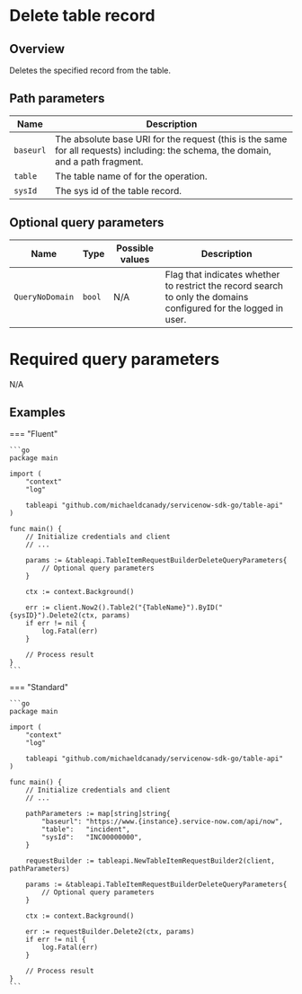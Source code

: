 # Delete table record

## Overview

Deletes the specified record from the table.

## Path parameters

| Name      | Description                                                                                                                       |
|-----------|-----------------------------------------------------------------------------------------------------------------------------------|
| `baseurl` | The absolute base URI for the request (this is the same for all requests) including: the schema, the domain, and a path fragment. |
| `table`   | The table name of for the operation.                                                                                              |
| `sysId`   | The sys id of the table record.                                                                                                   |

## Optional query parameters

| Name                   | Type   | Possible values | Description                                                                                                               |
|------------------------|--------|-----------------|---------------------------------------------------------------------------------------------------------------------------|
| `QueryNoDomain`        | `bool` | N/A             | Flag that indicates whether to restrict the record search to only the domains configured for the logged in user.          |

# Required query parameters

N/A

## Examples

=== "Fluent"

    ```go
    package main

    import (
        "context"
        "log"

        tableapi "github.com/michaeldcanady/servicenow-sdk-go/table-api"
    )

    func main() {
        // Initialize credentials and client
        // ...

        params := &tableapi.TableItemRequestBuilderDeleteQueryParameters{
            // Optional query parameters
        }

        ctx := context.Background()

        err := client.Now2().Table2("{TableName}").ByID("{sysID}").Delete2(ctx, params)
        if err != nil {
            log.Fatal(err)
        }

        // Process result
    }
    ```

=== "Standard"
        
    ```go
    package main

    import (
        "context"
        "log"

        tableapi "github.com/michaeldcanady/servicenow-sdk-go/table-api"
    )

    func main() {
        // Initialize credentials and client
        // ...

        pathParameters := map[string]string{
            "baseurl": "https://www.{instance}.service-now.com/api/now",
            "table":   "incident",
            "sysId":   "INC00000000",
        }

        requestBuilder := tableapi.NewTableItemRequestBuilder2(client, pathParameters)

        params := &tableapi.TableItemRequestBuilderDeleteQueryParameters{
            // Optional query parameters
        }

        ctx := context.Background()

        err := requestBuilder.Delete2(ctx, params)
        if err != nil {
            log.Fatal(err)
        }

        // Process result
    }
    ```
